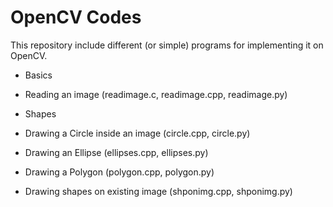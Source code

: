 OpenCV Codes
============

This repository include different (or simple) programs for implementing it on OpenCV.

* Basics
		
 *	Reading an image (readimage.c, readimage.cpp, readimage.py)

* Shapes

 *	Drawing a Circle inside an image (circle.cpp, circle.py)
 *	Drawing an Ellipse (ellipses.cpp, ellipses.py)
 *	Drawing a Polygon (polygon.cpp, polygon.py)
 *	Drawing shapes on existing image (shponimg.cpp, shponimg.py)

